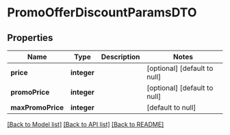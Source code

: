 # PromoOfferDiscountParamsDTO

## Properties
Name | Type | Description | Notes
------------ | ------------- | ------------- | -------------
**price** | **integer** |  | [optional] [default to null]
**promoPrice** | **integer** |  | [optional] [default to null]
**maxPromoPrice** | **integer** |  | [default to null]

[[Back to Model list]](../README.md#documentation-for-models) [[Back to API list]](../README.md#documentation-for-api-endpoints) [[Back to README]](../README.md)


